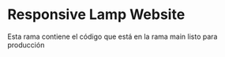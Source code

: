 # Responsive Lamp Website

Esta rama contiene el código que está en la rama main listo para producción
